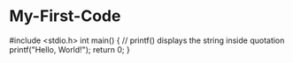 # My-First-Code

#include <stdio.h>
int main() {
   // printf() displays the string inside quotation
   printf("Hello, World!");
   return 0;
}
